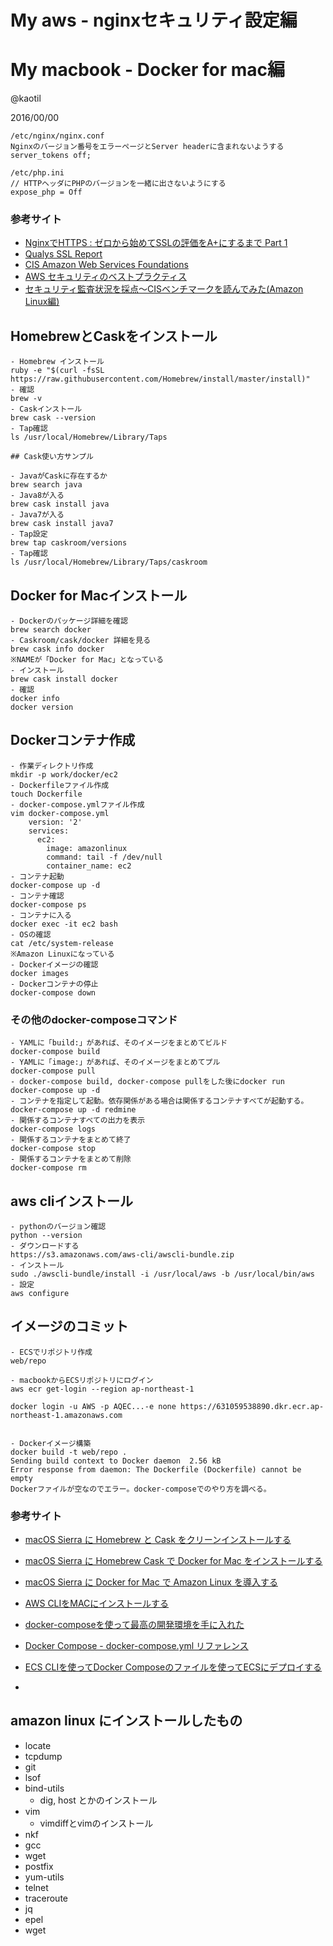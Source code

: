 # My aws - nginxセキュリティ設定編
# My macbook - Docker for mac編

@kaotil

2016/00/00



```
/etc/nginx/nginx.conf
Nginxのバージョン番号をエラーページとServer headerに含まれないようする
server_tokens off;

/etc/php.ini
// HTTPヘッダにPHPのバージョンを一緒に出さないようにする
expose_php = Off
```



###  参考サイト

- [NginxでHTTPS : ゼロから始めてSSLの評価をA+にするまで Part 1](http://postd.cc/https-on-nginx-from-zero-to-a-plus-part-1/)
- [Qualys SSL Report](https://www.ssllabs.com/ssltest/)
- [CIS Amazon Web Services Foundations](https://benchmarks.cisecurity.org/tools2/amazon/CIS_Amazon_Web_Services_Foundations_Benchmark_v1.0.0.pdf)
- [AWS セキュリティのベストプラクティス](https://d0.awsstatic.com/International/ja_JP/Whitepapers/AWS_Security_Best_Practices.pdf)
- [セキュリティ監査状況を採点〜CISベンチマークを読んでみた(Amazon Linux編)](http://dev.classmethod.jp/cloud/aws/reading-cis-benchmark-for-amazon-linux/)



## HomebrewとCaskをインストール

```
- Homebrew インストール
ruby -e "$(curl -fsSL https://raw.githubusercontent.com/Homebrew/install/master/install)"
- 確認
brew -v
- Caskインストール
brew cask --version
- Tap確認
ls /usr/local/Homebrew/Library/Taps

## Cask使い方サンプル

- JavaがCaskに存在するか
brew search java
- Java8が入る
brew cask install java
- Java7が入る
brew cask install java7
- Tap設定
brew tap caskroom/versions
- Tap確認
ls /usr/local/Homebrew/Library/Taps/caskroom
```



## Docker for Macインストール

```
- Dockerのパッケージ詳細を確認
brew search docker
- Caskroom/cask/docker 詳細を見る
brew cask info docker
※NAMEが「Docker for Mac」となっている
- インストール
brew cask install docker
- 確認
docker info
docker version
```



## Dockerコンテナ作成

```
- 作業ディレクトリ作成
mkdir -p work/docker/ec2
- Dockerfileファイル作成
touch Dockerfile
- docker-compose.ymlファイル作成
vim docker-compose.yml
    version: '2'
    services:
      ec2:
        image: amazonlinux
        command: tail -f /dev/null
        container_name: ec2
- コンテナ起動
docker-compose up -d
- コンテナ確認
docker-compose ps
- コンテナに入る
docker exec -it ec2 bash
- OSの確認
cat /etc/system-release
※Amazon Linuxになっている
- Dockerイメージの確認
docker images
- Dockerコンテナの停止
docker-compose down
```



### その他のdocker-composeコマンド

```
- YAMLに「build:」があれば、そのイメージをまとめてビルド
docker-compose build
- YAMLに「image:」があれば、そのイメージをまとめてプル
docker-compose pull
- docker-compose build, docker-compose pullをした後にdocker run
docker-compose up -d
- コンテナを指定して起動。依存関係がある場合は関係するコンテナすべてが起動する。
docker-compose up -d redmine
- 関係するコンテナすべての出力を表示
docker-compose logs
- 関係するコンテナをまとめて終了
docker-compose stop
- 関係するコンテナをまとめて削除
docker-compose rm
```



## aws cliインストール

```
- pythonのバージョン確認
python --version
- ダウンロードする
https://s3.amazonaws.com/aws-cli/awscli-bundle.zip
- インストール
sudo ./awscli-bundle/install -i /usr/local/aws -b /usr/local/bin/aws
- 設定
aws configure
```



## イメージのコミット

```
- ECSでリポジトリ作成
web/repo

- macbookからECSリポジトリにログイン
aws ecr get-login --region ap-northeast-1

docker login -u AWS -p AQEC...-e none https://631059538890.dkr.ecr.ap-northeast-1.amazonaws.com


- Dockerイメージ構築
docker build -t web/repo .
Sending build context to Docker daemon  2.56 kB
Error response from daemon: The Dockerfile (Dockerfile) cannot be empty
Dockerファイルが空なのでエラー。docker-composeでのやり方を調べる。

```



###  参考サイト

- [macOS Sierra に Homebrew と Cask をクリーンインストールする](http://stangler.hatenablog.com/entry/2016/09/28/162747)
- [macOS Sierra に Homebrew Cask で Docker for Mac をインストールする](http://stangler.hatenablog.com/entry/2016/11/17/141705)
- [macOS Sierra に Docker for Mac で Amazon Linux を導入する](http://stangler.hatenablog.com/entry/2016/11/17/165803)
- [AWS CLIをMACにインストールする](http://qiita.com/mogetarou/items/71c0ef4dd8669209d5cd)

- [docker-composeを使って最高の開発環境を手に入れた](http://blog.muuny-blue.info/7d128c1d4a33165a8676d1650d8ff828.html)
- [Docker Compose - docker-compose.yml リファレンス](http://qiita.com/zembutsu/items/9e9d80e05e36e882caaa)

- [ECS CLIを使ってDocker Composeのファイルを使ってECSにデプロイする](http://qiita.com/toshihirock/items/824a86da51015350a051#%E5%8F%82%E8%80%83)
- []()


## amazon linux にインストールしたもの

- locate
- tcpdump
- git
- lsof
- bind-utils
  - dig, host とかのインストール
- vim
  - vimdiffとvimのインストール
- nkf
- gcc
- wget
- postfix
- yum-utils
- telnet
- traceroute
- jq
- epel
- wget
